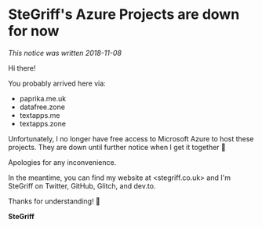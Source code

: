 # SteGriff's Azure Projects are down for now

*This notice was written 2018-11-08*

Hi there!

You probably arrived here via:

 * paprika.me.uk
 * datafree.zone
 * textapps.me
 * textapps.zone

Unfortunately, I no longer have free access to Microsoft Azure to host these projects. They are down until further notice when I get it together 🙂

Apologies for any inconvenience.

In the meantime, you can find my website at <stegriff.co.uk> and I'm SteGriff on Twitter, GitHub, Glitch, and dev.to.

Thanks for understanding! 🙌

**SteGriff**

